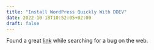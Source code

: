 ```yaml
---
title: "Install WordPress Quickly With DDEV"
date: 2022-10-18T10:52:05+02:00
draft: false
---
```


Found a great [link](https://muench.dev/post/2021/12/mal-eben-schnell-mit-ddev-wordpress-installieren/) while searching 
for a bug on the web.



